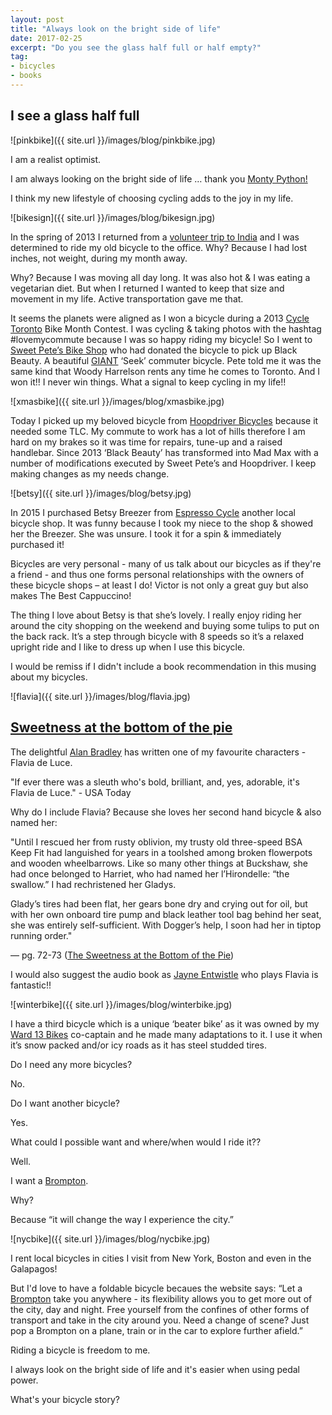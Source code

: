 ```yaml
---
layout: post
title: "Always look on the bright side of life"
date: 2017-02-25    
excerpt: "Do you see the glass half full or half empty?"
tag:
- bicycles
- books
---
```


## I see a glass half full

![pinkbike]({{ site.url }}/images/blog/pinkbike.jpg)

I am a realist optimist.

I am always looking on the bright side of life … thank you [Monty Python!](https://youtu.be/jHPOzQzk9Qo)

I think my new lifestyle of choosing cycling adds to the joy in my life.

![bikesign]({{ site.url }}/images/blog/bikesign.jpg)

In the spring of 2013 I returned from a [volunteer trip to India](http://www.travelpod.com/travel-blog/jsquaredink/1/tpod.html) and I was determined to ride my old bicycle to the office. Why? Because I had lost inches, not weight, during my month away.

Why? Because I was moving all day long. It was also hot & I was eating a vegetarian diet. But when I returned I wanted to keep that size and movement in my life. Active transportation gave me that.

It seems the planets were aligned as I won a bicycle during a 2013 [Cycle Toronto](https://www.cycleto.ca/) Bike Month Contest.  I was cycling & taking photos with the hashtag #lovemycommute because I was so happy riding my bicycle! So I went to [Sweet Pete’s Bike Shop](http://www.sweetpetes.com/) who had donated the bicycle to pick up Black Beauty. A beautiful [GIANT](https://www.giant-bicycles.com/en-CA/) ‘Seek’ commuter bicycle. Pete told me it was the same kind that Woody Harrelson rents any time he comes to Toronto. And  I won it!! I never win things. What a signal to keep cycling in my life!!

![xmasbike]({{ site.url }}/images/blog/xmasbike.jpg)

Today I picked up my beloved bicycle from [Hoopdriver Bicycles](http://www.hoopdriver.ca/) because it needed some TLC. My commute to work has a lot of hills therefore I am hard on my brakes so it was time for repairs, tune-up and a raised handlebar. Since 2013 ‘Black Beauty’ has transformed into Mad Max with a number of modifications executed by Sweet Pete’s and Hoopdriver. I keep making changes as my needs change.

![betsy]({{ site.url }}/images/blog/betsy.jpg)

In 2015 I purchased Betsy Breezer from [Espresso Cycle](http://espressocycles.ca/) another local bicycle shop. It was funny because I took my niece to the shop & showed her the Breezer. She was unsure. I took it for a spin & immediately purchased it!

Bicycles are very personal - many of us talk about our bicycles as if they're a friend - and thus one forms personal relationships with the owners of these bicycle shops – at least I do!  Victor is not only a great guy but also makes The Best Cappuccino!

The thing I love about Betsy is that she’s lovely. I really enjoy riding her around the city shopping on the weekend and buying some tulips to put on the back rack. It’s a step through bicycle with 8 speeds so it’s a relaxed upright ride and I like to dress up when I use this bicycle.

I would be remiss if I didn't include a book recommendation in this musing about my bicycles.

![flavia]({{ site.url }}/images/blog/flavia.jpg)

## [Sweetness at the bottom of the pie](https://www.amazon.ca/Sweetness-at-Bottom-Pie/dp/0385665830)

The delightful [Alan Bradley](http://alanbradleyauthor.com/) has written one of my favourite characters - Flavia de Luce.

"If ever there was a sleuth who's bold, brilliant, and, yes, adorable, it's Flavia de Luce." - USA Today

Why do I include Flavia?  Because she loves her second hand bicycle & also named her:

"Until I rescued her from rusty oblivion, my trusty old three-speed BSA Keep Fit had languished for years in a toolshed among broken flowerpots and wooden wheelbarrows. Like so many other things at Buckshaw, she had once belonged to Harriet, who had named her l’Hirondelle: “the swallow.” I had rechristened her Gladys.

Glady’s tires had been flat, her gears bone dry and crying out for oil, but with her own onboard tire pump and black leather tool bag behind her seat, she was entirely self-sufficient. With Dogger’s help, I soon had her in tiptop running order."

— pg. 72-73 ([The Sweetness at the Bottom of the Pie](https://www.amazon.ca/Sweetness-at-Bottom-Pie/dp/0385665830))

I would also suggest the audio book as [Jayne Entwistle](https://www.youtube.com/watch?v=cGP-FkZjiys) who plays Flavia is fantastic!!

![winterbike]({{ site.url }}/images/blog/winterbike.jpg)

I have a third bicycle which is a unique ‘beater bike’ as it was owned by my [Ward 13 Bikes](https://www.cycleto.ca/ward/13) co-captain and he made many adaptations to it. I use it when it’s snow packed and/or icy roads as it has steel studded tires.

Do I need any more bicycles?

No.

Do I want another bicycle?

Yes.

What could I possible want and where/when would I ride it??

Well.

I want a [Brompton](http://www.brompton.com/).

Why?

Because “it will change the way I experience the city.”

![nycbike]({{ site.url }}/images/blog/nycbike.jpg)

I rent local bicycles in cities I visit from New York, Boston and even in the Galapagos!

But I'd love to have a foldable bicycle becaues the website says: “Let a [Brompton](http://www.brompton.com/) take you anywhere - its flexibility allows you to get more out of the city, day and night. Free yourself from the confines of other forms of transport and take in the city around you. Need a change of scene? Just pop a Brompton on a plane, train or in the car to explore further afield.”

Riding a bicycle is freedom to me.

I always look on the bright side of life and it's easier when using pedal power.

What's your bicycle story?
